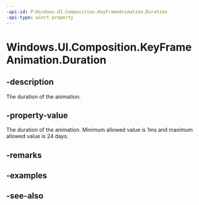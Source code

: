 ```yaml
---
-api-id: P:Windows.UI.Composition.KeyFrameAnimation.Duration
-api-type: winrt property
---
```


<!-- Property syntax
public Windows.Foundation.TimeSpan Duration { get;  set; }
-->

# Windows.UI.Composition.KeyFrameAnimation.Duration

## -description
The duration of the animation.



## -property-value
The duration of the animation. Minimum allowed value is 1ms and maximum allowed value is 24 days.

## -remarks

## -examples

## -see-also
